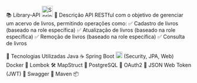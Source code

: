 📚 Library-API <img src="https://spring.io/img/spring.svg" width="30" alt="Spring Boot Logo">
📖 Descrição
API RESTful com o objetivo de gerenciar um acervo de livros, permitindo operações como:
✅ Cadastro de livros (baseado na role específica)
✅ Atualização de livros (baseado na role específica)
✅ Remoção de livros (baseado na role específica)
✅ Consulta de livros

🚀 Tecnologias Utilizadas
Java ☕
Spring Boot <img src="https://spring.io/img/spring.svg" width="18" alt="Spring Boot Logo"> (Security, JPA, Web)
Docker 🐳
Lombok 🛠️
MapStruct 🔄
PostgreSQL 🐘
OAuth2 🔐
JSON Web Token (JWT) 🔑
Swagger 📄
Maven 📦
